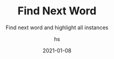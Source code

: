 ---
date: 2021-01-08
title: Find Next Word
technologies: [java, kotlin]
topics: [editing]
author: hs
subtitle: Find next word and highlight all instances
thumbnail: ./thumbnail.png
cardThumbnail: ./card.png
shortVideo:
  poster: ./tip.png
  url: https://youtu.be/Y0LhKg2tJfQ
seealso:
  - title: (documentation) IntelliJ IDEA Help - Source code navigation
    href: https://www.jetbrains.com/help/idea/navigating-through-the-source-code.html
leadin: |
  Press **⌘G** (macOS), or **F3** (Windows/Linux), to move to the next occurrence of a word. 

  **Pro tip:**
  
  Use **⌃⌘G** (macOS), or **Ctrl+Alt+Shift+J** (Windows/Linux), to select all occurrences of the same word. 
---